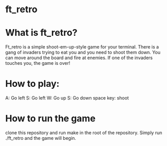 # ft_retro
 
# What is ft_retro?

Ft_retro is a simple shoot-em-up-style game for your terminal. There is a gang of invaders trying to eat you and you need to shoot them down.
You can move around the board and fire at enemies. If one of the invaders touches you, the game is over!

# How to play:

A: Go left
S: Go left
W: Go up
S: Go down
space key: shoot

# How to run the game

clone this repository and run make in the root of the repository. Simply run ./ft_retro and the game will begin.

